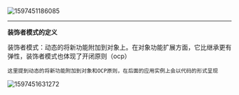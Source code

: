 ![1597451186085](C:\Users\hl2333\AppData\Roaming\Typora\typora-user-images\1597451186085.png)

---

**装饰者模式的定义**

装饰者模式：动态的将新功能附加到对象上。在对象功能扩展方面，它比继承更有弹性，装饰者模式也体现了开闭原则（ocp）

```
这里提到动态的将新功能附加到对象和OCP原则，在后面的应用实例上会以代码的形式呈现
```

![1597451631272](C:\Users\hl2333\AppData\Roaming\Typora\typora-user-images\1597451631272.png)

















